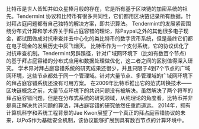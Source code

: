 比特币是世人皆知并如众星捧月般的存在，它是所有基于区块链的加密系统的祖先。Tendermint 协议和比特币有很多共同性，它们都用区块链记录所有数据，针对拜占庭问题都有自己独特的解决方案，即共识算法。
Tendermint的发展紧密围绕分布式计算和学术界关于拜占庭容错的理论，除Paypal之外的其他很多电子现金，都试图做成对抗审查并去中心化的类比特币的数字货币系统，但是最终它们都在电子现金的发展历史中灰飞烟灭。
比特币作为一个支付系统，它的协议优化了对抗审查机制。Tendermint另辟蹊径，针对广域网环境下（比如有数百个节点）的基于拜占庭容错的分布式应用和数据处理做优化，这二者之间的区别值得深入研究。
学术界对拜占庭容错系统的研究成果还很少，并且只限于4到7个节点的广域网环境，这些节点都处于同一个管理域。针对大量节点、多管理域的广域网环境下的拜占庭容错系统还没有可用方案。
在2009年比特币推出它的范式转换技术——区块链概念之前，大量节点环境下的共识问题没有被解决。虽然解决了两个将军的拜占庭容错问题，但是在分布式系统的研究领域，从纯理论的角度看，比特币并非是真正解决共识问题的算法，拜占庭容错的研究依然任重而道远。
2014年，拥有计算机科学和系统工程背景的Jae Kwon展望了一个真正的拜占庭容错协议的未来，以PoS作为基础安全机制，该协议能够扩展到具有数百节点的计算环境中。
